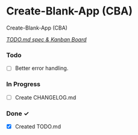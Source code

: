 # Create-Blank-App (CBA)

Create-Blank-App (CBA)

<em>[TODO.md spec & Kanban Board](https://bit.ly/3fCwKfM)</em>

### Todo

- [ ] Better error handling.

### In Progress

- [ ] Create CHANGELOG.md

### Done ✓

- [x] Created TODO.md
